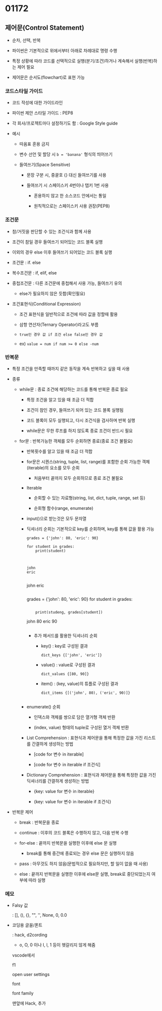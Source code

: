 # 01172

## 제어문(Control Statement)

- 순차, 선택, 반복

- 파이썬은 기본적으로 위에서부터 아래로 차례대로 명령 수행

- 특정 상황에 따라 코드를 선택적으로 실행(분기/조건)하거나 계속해서 실행(반복)하는 제어 필요

- 제어문은 순서도(flowchart)로 표현 가능

### 코드스타일 가이드

- 코드 작성에 대한 가이드라인

- 파이썬 제안 스타일 가이드 : PEP8

- 각 회사/프로젝트마다 설정하기도 함 : Google Style guide

- 예시
  
  - 따옴표 혼용 금지
  
  - 변수 선언 및 할당 시 `b = 'banana'` 형식의 띄어쓰기
  
  - 들여쓰기(Space Sensitive)
    
    - 문장 구분 시, 중괄호 {} 대신 들여쓰기를 사용
    
    - 들여쓰기 시 스페이스키 4번이나 탭키 1번 사용
      
      - 혼용하지 않고 한 소스코드 안에서는 통일
      
      - 원칙적으로는 스페이스키 사용 권장(PEP8)

### 조건문

- 참/거짓을 판단할 수 있는 조건식과 함께 사용

- 조건이 참일 경우 들여쓰기 되어있는 코드 블록 실행

- 이외의 경우 else 이후 들여쓰기 되어있는 코드 블록 실행

- 조건문 : if. else

- 복수조건문 : if, elif, else

- 중첩조건문 : 다른 조건문에 중첩해서 사용 가능, 들여쓰기 유의
  
  - else가 필요하지 않은 듯함(확인필요)

- 조건표현식(Conditional Expression)
  
  - 조건 표현식을 일반적으로 조건에 따라 값을 정할때 활용
  
  - 삼항 연산자(Ternary Operator)라고도 부름
  
  - `true인 경우 값 if 조건 else false인 경우 값` 
  
  - ex) `value = num if num >= 0 else -num`

### 반복문

- 특정 조건을 만족할 때까지 같은 동작을 계속 반복하고 싶을 때 사용

- 종류
  
  - while문 : 종료 조건에 해당하는 코드를 통해 반복문 종료 필요
    
    - 특정 조건을 알고 있을 때 조금 더 적합
    
    - 조건이 참인 경우, 들여쓰기 되어 있는 코드 블록 실행됨
    
    - 코드 블록이 모두 실행되고, 다시 조건식을 검사하며 반복 실행
    
    - while문은 무한 루프를 하지 않도록 종료 조건이 반드시 필요
  
  - for문 : 반복가능한 객체를 모두 순회하면 종료(종료 조건 불필요)
    
    - 반복횟수를 알고 있을 때 조금 더 적합
    
    - for문은 시퀀스(string, tuple, list, range)를 포함한 순회 가능한 객체(iterable)의 요소를 모두 순회
      
      - 처음부터 끝까지 모두 순회하므로 종료 조건 불필요
    
    - Iterable
      
      - 순회할 수 있는 자료형(string, list, dict, tuple, range, set 등)
      
      - 순회형 함수(range, enumerate)
    
    - input()으로 받는것은 모두 문자열
    
    - 딕셔너리 순회는 기본적으로 key를 순회하며, key를 통해 값을 활용 가능
      
      ```
      grades = {'john': 80, 'eric': 90}
      
      for student in grades:
          print(student)
      
      
      ````
      ```
      ````
      
      ```
      john
      eric
      ```
      
      ```
      
      ```
      john
      eric
      ```
      
      ```
      grades = {'john': 80, 'eric': 90}
      for student in grades:
      ```
      
          print(studeng, grades[student])
      
      ```
      john 80
      eric 90
      ```
      
      ```
      - 추가 메서드를 활용한 딕셔너리 순회
      
        - key() : key로 구성된 결과
      
          `dict_keys {['john', 'eric']}`
      
        - value() : value로 구성된 결과
      
          `dict_values {[80, 90]}`
      
        - item() : (key, value)의 튜플로 구성된 결과
      
          `dict_items {[('john', 80), ('eric', 90)]}` 
      ```
    
    - enumerate() 순회
      
      - 인덱스와 객체를 쌍으로 담은 열거형 객체 반환
      
      - (index, value) 형태의 tuple로 구성된 열거 객체 반환
    
    - List Comprehension : 표현식과 제어문을 통해 특정한 값을 가진 리스트를 간결하게 생성하는 방법
      
      - [code for 변수 in iterable]
      
      - [code for 변수 in iterable if 조건식]
    
    - Dictionary Comprehension : 표현식과 제어문을 통해 특정한 값을 가진 딕셔너리를 간결하게 생성하는 방법
      
      - {key: value for 변수 in iterable}
      
      - {key: value for 변수 in iterable if 조건식}

- 반복문 제어 
  
  - break : 반복문을 종료
  
  - continue : 이후의 코드 블록은 수행하지 않고, 다음 반복 수행
  
  - for-else : 끝까지 반복문을 실행한 이후에 else 문 실행
    
    - break를 통해 중간에 종료되는 경우 else 문은 실행하지 않음
  
  - pass : 아무것도 하지 않음(문법적으로 필요하지만, 할 일이 없을 때 사용)
  
  - else : 끝까지 반복문을 실행한 이후에 else문 실행, break로 중단되었는지 여부에 따라 실행

### 메모

- Falsy 값
  
  : [], (), {}, "", '', None, 0, 0.0

- 코딩용 글꼴/폰트
  
  : hack, d2cording
  
  - o, O, 0 이나 I, l, 1 등이 헷갈리지 않게 해줌
  
  vscode에서
  
  f1
  
  open user settings
  
  font
  
  font family
  
  맨앞에 Hack, 추가
